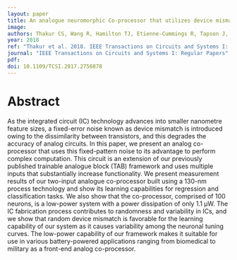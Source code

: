 ```yaml
---
layout: paper
title: An analogue neuromorphic Co-processor that utilizes device mismatch for learning applications
image:
authors: Thakur CS, Wang R, Hamilton TJ, Etienne-Cummings R, Tapson J, and Schaik Av.
year: 2018
ref: "Thakur et al. 2018. IEEE Transactions on Circuits and Systems I: Regular Papers."
journal: "IEEE Transactions on Circuits and Systems I: Regular Papers"
pdf:
doi: 10.1109/TCSI.2017.2756878
---
```


# Abstract
As the integrated circuit (IC) technology advances into smaller nanometre feature sizes, a fixed-error noise known as device mismatch is introduced owing to the dissimilarity between transistors, and this degrades the accuracy of analog circuits. In this paper, we present an analog co-processor that uses this fixed-pattern noise to its advantage to perform complex computation. This circuit is an extension of our previously published trainable analogue block (TAB) framework and uses multiple inputs that substantially increase functionality. We present measurement results of our two-input analogue co-processor built using a 130-nm process technology and show its learning capabilities for regression and classification tasks. We also show that the co-processor, comprised of 100 neurons, is a low-power system with a power dissipation of only 1.1 μW. The IC fabrication process contributes to randomness and variability in ICs, and we show that random device mismatch is favorable for the learning capability of our system as it causes variability among the neuronal tuning curves. The low-power capability of our framework makes it suitable for use in various battery-powered applications ranging from biomedical to military as a front-end analog co-processor.
